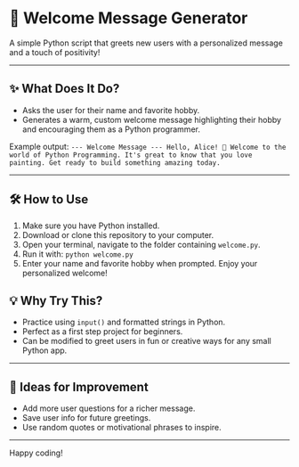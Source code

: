 # 👋 Welcome Message Generator

A simple Python script that greets new users with a personalized message and a touch of positivity!

---

## ✨ What Does It Do?

- Asks the user for their name and favorite hobby.
- Generates a warm, custom welcome message highlighting their hobby and encouraging them as a Python programmer.

Example output:
`--- Welcome Message ---
Hello, Alice! 👋
Welcome to the world of Python Programming.
It's great to know that you love painting.
Get ready to build something amazing today.`

---

## 🛠️ How to Use

1. Make sure you have Python installed.
2. Download or clone this repository to your computer.
3. Open your terminal, navigate to the folder containing `welcome.py`.
4. Run it with: `python welcome.py`
5. Enter your name and favorite hobby when prompted. Enjoy your personalized welcome!

## 💡 Why Try This?

- Practice using `input()` and formatted strings in Python.
- Perfect as a first step project for beginners.
- Can be modified to greet users in fun or creative ways for any small Python app.

---

## 🚀 Ideas for Improvement

- Add more user questions for a richer message.
- Save user info for future greetings.
- Use random quotes or motivational phrases to inspire.

---

Happy coding!
